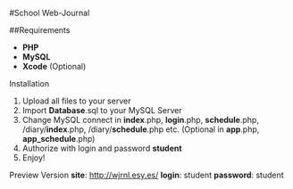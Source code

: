 #School Web-Journal

##Requirements
- **PHP**
- **MySQL**
- **Xcode** (Optional)

Installation
1. Upload all files to your server
2. Import **Database**.sql to your MySQL Server
3. Change MySQL connect in **index**.php, **login**.php, **schedule**.php, /diary/**index**.php, /diary/**schedule**.php etc. (Optional in **app**.php, **app_schedule**.php)
4. Authorize with login and password **student**
5. Enjoy!

Preview Version
**site**: http://wjrnl.esy.es/
**login**: student
**password**: student
